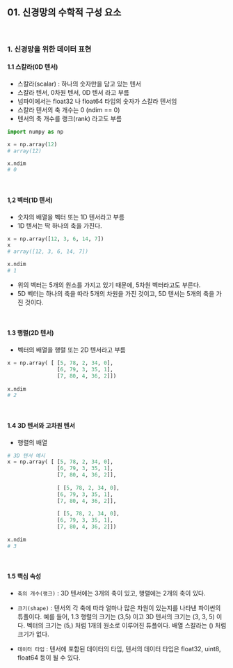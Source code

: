 ## 01. 신경망의 수학적 구성 요소

<br>

### 1. 신경망을 위한 데이터 표현

#### 1.1 스칼라(0D 텐서)

- 스칼라(scalar) : 하나의 숫자만을 담고 있는 텐서 
- 스칼라 텐서, 0차원 텐서, 0D 텐서 라고 부름
- 넘파이에서는 float32 나 float64 타입의 숫자가 스칼라 텐서임
- 스칼라 텐서의 축 개수는 0 (ndim == 0)
- 텐서의 축 개수를 랭크(rank) 라고도 부름

```python
import numpy as np

x = np.array(12)
# array(12)

x.ndim
# 0
```

<br>

#### 1,2  벡터(1D 텐서)

- 숫자의 배열을 벡터 또는 1D 텐서라고 부름
- 1D 텐서는 딱 하나의 축을 가진다.

```python
x = np.array([12, 3, 6, 14, 7])
x
# array([12, 3, 6, 14, 7])

x.ndim
# 1
```

- 위의 벡터는 5개의 원소를 가지고 있기 때문에, 5차원 벡터라고도 부른다.
- 5D 벡터는 하나의 축을 따라 5개의 차원을 가진 것이고, 5D 텐서는 5개의 축을 가진 것이다.

<br>

#### 1.3 행렬(2D 텐서)

- 벡터의 배열을 행렬 또는 2D 텐서라고 부름

```python
x = np.array( [ [5, 78, 2, 34, 0],
				[6, 79, 3, 35, 1],
				[7, 80, 4, 36, 2]])
				
x.ndim
# 2
```

<br>

#### 1.4 3D 텐서와 고차원 텐서

- 행렬의 배열

```python
# 3D 텐서 예시
x = np.array( [ [5, 78, 2, 34, 0],
				[6, 79, 3, 35, 1],
				[7, 80, 4, 36, 2]],
				
				[ [5, 78, 2, 34, 0],
				[6, 79, 3, 35, 1],
				[7, 80, 4, 36, 2]],
				
				[ [5, 78, 2, 34, 0],
				[6, 79, 3, 35, 1],
				[7, 80, 4, 36, 2]])
				
x.ndim
# 3
```

<br>

#### 1.5 핵심 속성

- `축의 개수(랭크)` : 3D 텐서에는 3개의 축이 있고, 행렬에는 2개의 축이 있다.
- `크기(shape)` : 텐서의 각 축에 따라 얼마나 많은 차원이 있는지를 나타낸 파이썬의 튜플이다. 예를 들어, 1.3 행렬의 크기는 (3,5) 이고 3D 텐서의 크기는 (3, 3, 5) 이다. 벡터의 크기는 (5,) 처럼 1개의 원소로 이루어진 튜플이다. 배열 스칼라는 () 처럼 크기가 없다.

- `데이터 타입` : 텐서에 포함된 데이터의 타입, 텐서의 데이터 타입은 float32, uint8, float64 등이 될 수 있다.


